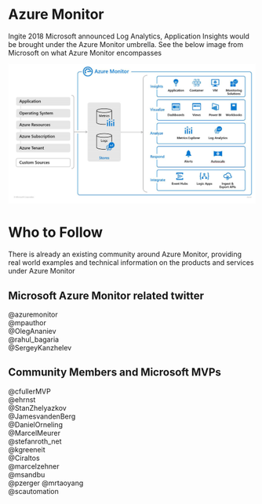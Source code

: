 # Azure Monitor 

Ingite 2018 Microsoft announced Log Analytics, Application Insights would be brought under the Azure Monitor umbrella. See the below image from Microsoft on what Azure Monitor encompasses

![azure monitor overview](images/overview.png)

# Who to Follow

There is already an existing community around Azure Monitor, providing real world examples and technical information on the products and services under Azure Monitor

## Microsoft Azure Monitor related twitter

@azuremonitor  
@mpauthor  
@OlegAnaniev  
@rahul_bagaria  
@SergeyKanzhelev    

## Community Members and Microsoft MVPs

@cfullerMVP  
@ehrnst  
@StanZhelyazkov  
@JamesvandenBerg  
@DanielOrneling  
@MarcelMeurer  
@stefanroth_net  
@kgreeneit  
@Ciraltos  
@marcelzehner   
@msandbu  
@pzerger 
@mrtaoyang  
@scautomation  
